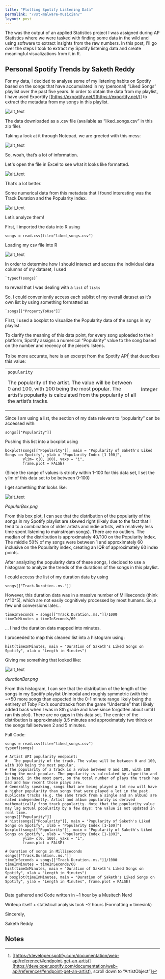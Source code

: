 ```yaml
---
title: "Plotting Spotify Listening Data"
permalink: "/vst-malware-musician/"
layout: post
---
```



The was the output of an applied Statistics project I was assigned during AP Statistics where we were tasked with finding some data in the wild and using software to extract insights from the raw numbers. In this post, I'll go over the steps I took to extract my Spotify listening data and create meaningful visualizations from it in R.


## Personal Spotify Trends by Saketh Reddy

For my data, I decided to analyse some of my listening habits on Spotify based on the songs that have accumulated in my (personal) “Liked Songs” playlist over the past five years. In order to obtain the data from my playlist, I have used Exportify [[https://exportify.net/](https://exportify.net/)] to extract the metadata from my songs in this playlist.




![alt_text](/assets/images/2021-09-09-Plotting-Spotify-Listening-Data/image1.png "image_tooltip")


The data downloaded as a .csv file (available as “liked_songs.csv” in this zip file).

Taking a look at it through Notepad, we are greeted with this mess:




![alt_text](/assets/images/2021-09-09-Plotting-Spotify-Listening-Data/image2.png "image_tooltip")


So, woah, that’s a lot of information.

Let's open the file in Excel to see what it looks like formatted.





![alt_text](/assets/images/2021-09-09-Plotting-Spotify-Listening-Data/image3.png "image_tooltip")


That’s a lot better.

Some numerical data from this metadata that I found interesting was the Track Duration and the Popularity Index. 





![alt_text](/assets/images/2021-09-09-Plotting-Spotify-Listening-Data/image4.png "image_tooltip")


Let’s analyze them!

First, I imported the data into R using 


```
songs = read.csv(file="liked_songs.csv")
```


Loading my csv file into R




![alt_text](/assets/images/2021-09-09-Plotting-Spotify-Listening-Data/image5.png "image_tooltip")


In order to determine how I should interact and access the individual data columns of my dataset, I used

	`typeof(songs)`

to reveal that I was dealing with a ``list`` of ``lists``

So, I could conveniently access each sublist of my overall dataset as it’s own list by using something formatted as

	`songs[["PropertyToUse"]]`



First, I used a boxplot to visualize the Popularity data of the songs in my playlist.

To clarify the meaning of this data point, for every song uploaded to their platform, Spotify assigns a numerical “Popularity” value to the song based on the number and recency of the piece’s listens. 

To be more accurate, here is an excerpt from the Spotify API[^1] that describes this value:


<table>
  <tr>
   <td><code>popularity</code>
<p>
The popularity of the artist. The value will be between 0 and 100, with 100 being the most popular. The artist’s popularity is calculated from the popularity of all the artist’s tracks.
   </td>
   <td>Integer
   </td>
  </tr>
</table>


Since I am using a list, the section of my data relevant to “popularity” can be accessed with 


```
songs[["Popularity"]]
```


Pushing this list into a boxplot using


```
boxplot(songs[["Popularity"]], main = "Popularity of Saketh's Liked Songs on Spotify", ylab = "Popularity Index [1-100]", 
        ylim= c(0, 100), yaxs = "i",
        frame.plot = FALSE)
```


(Since the range of values is strictly within 1-100 for this data set, I set the ylim of this data set to be between 0-100)

I get something that looks like:




![alt_text](/assets/images/2021-09-09-Plotting-Spotify-Listening-Data/image6.png "image_tooltip")


_PopularBox.png_

From this box plot, I can see that the distribution of the popularity of the songs in my Spotify playlist are skewed right (likely due to the fact that I tend to a combination of older artists and indie artists, with relatively less time spent listening to mainstream songs). There are no outliers. The median of the distribution is approximately 40/100 on the Popularity Index. The middle 50% of my songs were between 1 and approximately 60 inclusive on the Popularity index, creating an IQR of approximately 60 index points.



After analyzing the popularity data of these songs, I decided to use a histogram to analyze the trends of the durations of the songs in this playlist.

I could access the list of my duration data by using


```
songs[["Track.Duration..ms."]]
```


However, this duration data was in a massive number of Milliseconds (think n*10^5), which are not easily cognitively processed by most humans. So, a few unit conversions later…


```
timeInSeconds = songs[["Track.Duration..ms."]]/1000
timeInMinutes = timeInSeconds/60
```


… I had the duration data mapped into minutes.

I proceeded to map this cleaned list into a histogram using:


```
hist(timeInMinutes, main = "Duration of Saketh's Liked Songs on Spotify", xlab = "Length in Minutes")
```


Giving me something that looked like:




![alt_text](/assets/images/2021-09-09-Plotting-Spotify-Listening-Data/image7.png "image_tooltip")


_durationBar.png_

From this histogram, I can see that the distribution of the length of the songs in my Spotify playlist Unimodal and roughly symmetric (with the ~+50 more songs than expected in the 0-1 minute range likely being the entirety of Toby Fox’s soundtracks from the game “Undertale” that I likely added back when I was in 8th grade and have since forgotten about until I ran this plot). There are no gaps in this data set. The center of the distribution is approximately 3.5 minutes and approximately two thirds or the songs fall between 2 and 5 minutes.



Full Code:


```
songs = read.csv(file="liked_songs.csv")
typeof(songs)

# Artist API popularity endpoint:
#   The popularity of the track. The value will be between 0 and 100, with 100 being the most popular.
# The popularity of a track is a value between 0 and 100, with 100 being the most popular. The popularity is calculated by algorithm and is based, in the most part, on the total number of plays the track has had and how recent those plays are.
# Generally speaking, songs that are being played a lot now will have a higher popularity than songs that were played a lot in the past. Duplicate tracks (e.g. the same track from a single and an album) are rated independently. Artist and album popularity is derived mathematically from track popularity. Note that the popularity value may lag actual popularity by a few days: the value is not updated in real time.
songs[["Popularity"]]
# hist(songs[["Popularity"]], main = "Popularity of Saketh's Liked Songs on Spotify", xlab = "Popularity Index [1-100]")
boxplot(songs[["Popularity"]], main = "Popularity of Saketh's Liked Songs on Spotify", ylab = "Popularity Index [1-100]", 
        ylim= c(0, 100), yaxs = "i",
        frame.plot = FALSE)

# Duration of songs in Milliseconds
songs[["Track.Duration..ms."]]
timeInSeconds = songs[["Track.Duration..ms."]]/1000
timeInMinutes = timeInSeconds/60
hist(timeInMinutes, main = "Duration of Saketh's Liked Songs on Spotify", xlab = "Length in Minutes")
# boxplot(timeInMinutes, main = "Duration of Saketh's Liked Songs on Spotify", ylab = "Length in Minutes", frame.plot = FALSE)


```


Data gathered and Code written in ~1 hour by a Musitech Nerd

Writeup itself + statistical analysis took ~2 hours (Formatting = timesink)

Sincerely,

Saketh Reddy


<!-- Footnotes themselves at the bottom. -->
## Notes

[^1]:
     [[https://developer.spotify.com/documentation/web-api/reference/#endpoint-get-an-artist](https://developer.spotify.com/documentation/web-api/reference/#endpoint-get-an-artist), scroll down to “ArtistObject”]
